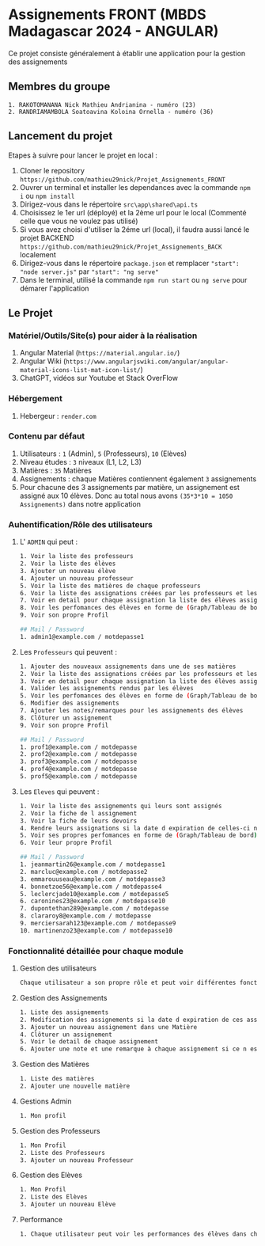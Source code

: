 # Assignements FRONT (MBDS Madagascar 2024 - ANGULAR)

Ce projet consiste généralement à établir une application pour la gestion des assignements

## Membres du groupe
    1. RAKOTOMANANA Nick Mathieu Andrianina - numéro (23)
    2. RANDRIAMAMBOLA Soatoavina Koloina Ornella - numéro (36)

## Lancement du projet

Etapes à suivre pour lancer le projet en local : 
1. Cloner le repository `https://github.com/mathieu29nick/Projet_Assignements_FRONT`
2. Ouvrer un terminal et installer les dependances avec la commande `npm i` ou `npm install`
3. Dirigez-vous dans le répertoire `src\app\shared\api.ts`
4. Choisissez le 1er url (déployé) et la 2ème url pour le local (Commenté celle que vous ne voulez pas utilisé)
5. Si vous avez choisi d'utiliser la 2éme url (local), il faudra aussi lancé le projet BACKEND `https://github.com/mathieu29nick/Projet_Assignements_BACK` localement
5. Dirigez-vous dans le répertoire `package.json` et remplacer `"start": "node server.js"` par `"start": "ng serve"`
6. Dans le terminal, utilisé la commande  `npm run start` ou `ng serve` pour démarer l'application

## Le Projet

### Matériel/Outils/Site(s) pour aider à la réalisation
1. Angular Material (`https://material.angular.io/`)
2. Angular Wiki (`https://www.angularjswiki.com/angular/angular-material-icons-list-mat-icon-list/`)
3. ChatGPT, vidéos sur Youtube et Stack OverFlow

### Hébergement
1. Hebergeur : `render.com`

### Contenu par défaut
1. Utilisateurs : `1` (Admin), `5` (Professeurs), `10` (Elèves)
2. Niveau études : `3` niveaux (L1, L2, L3)
3. Matières : `35` Matières
4. Assignements : chaque Matières contiennent également `3` assignements
5. Pour chacune des 3 assignements par matière, un assignement est assigné aux 10 élèves. Donc au total nous avons `(35*3*10 = 1050 Assignements)` dans notre application

### Auhentification/Rôle des utilisateurs
1. L' `ADMIN` qui peut : 
    ```sh
    1. Voir la liste des professeurs
    2. Voir la liste des élèves
    3. Ajouter un nouveau élève
    4. Ajouter un nouveau professeur
    5. Voir la liste des matières de chaque professeurs
    6. Voir la liste des assignations créées par les professeurs et les détails de chaque assignation
    7. Voir en detail pour chaque assignation la liste des élèves assignés à cette assignation
    8. Voir les perfomances des élèves en forme de (Graph/Tableau de bord) par rapport à ses matières/notes des élèves
    9. Voir son propre Profil

    ## Mail / Password
    1. admin1@example.com / motdepasse1

2. Les `Professeurs` qui peuvent : 
    ```sh
    1. Ajouter des nouveaux assignements dans une de ses matières
    2. Voir la liste des assignations créées par les professeurs et les détails de chaque assignation
    3. Voir en detail pour chaque assignation la liste des élèves assignés à cette assignation
    4. Valider les assignements rendus par les élèves
    5. Voir les perfomances des élèves en forme de (Graph/Tableau de bord) par rapport à ses matières/notes des élèves
    6. Modifier des assignements
    7. Ajouter les notes/remarques pour les assignements des élèves
    8. Clôturer un assignement
    9. Voir son propre Profil

    ## Mail / Password
    1. prof1@example.com / motdepasse
    2. prof2@example.com / motdepasse
    3. prof3@example.com / motdepasse
    4. prof4@example.com / motdepasse
    5. prof5@example.com / motdepasse

3. Les `Eleves` qui peuvent : 
    ```sh
    1. Voir la liste des assignements qui leurs sont assignés
    2. Voir la fiche de l assignement
    3. Voir la fiche de leurs devoirs
    4. Rendre leurs assignations si la date d expiration de celles-ci ne sont pas encore dépassées
    5. Voir ses propres perfomances en forme de (Graph/Tableau de bord) par rapport à ses matières/notes
    6. Voir leur propre Profil

    ## Mail / Password
    1. jeanmartin26@example.com / motdepasse1
    2. marcluc@example.com / motdepasse2
    3. emmarouuseau@example.com / motdepasse3
    4. bonnetzoe56@example.com / motdepasse4
    5. leclercjade10@example.com / motdepasse5
    6. caronines23@example.com / motdepasse10
    7. dupontethan289@example.com / motdepasse
    8. clararoy8@example.com / motdepasse
    9. merciersarah123@example.com / motdepasse9
    10. martinenzo23@example.com / motdepasse10

### Fonctionnalité détaillée pour chaque module
1. Gestion des utilisateurs
    ```sh
    Chaque utilisateur a son propre rôle et peut voir différentes fonctionnalités de navigation sur le site en fonction de son rôle

2. Gestion des Assignements
    ```sh
    1. Liste des assignements
    2. Modification des assignements si la date d expiration de ces assignements n est pas dépassée
    3. Ajouter un nouveau assignement dans une Matière
    4. Clôturer un assignement
    5. Voir le detail de chaque assignement
    6. Ajouter une note et une remarque à chaque assignement si ce n est pas déjà fait

3. Gestion des Matières
    ```sh
    1. Liste des matières
    2. Ajouter une nouvelle matière

4. Gestions Admin
    ```sh
    1. Mon profil

5. Gestion des Professeurs
    ```sh
    1. Mon Profil
    2. Liste des Professeurs
    3. Ajouter un nouveau Professeur

6. Gestion des Elèves
    ```sh
    1. Mon Profil
    2. Liste des Elèves
    3. Ajouter un nouveau Elève

7. Performance
    ```sh
    1. Chaque utilisateur peut voir les performances des élèves dans chaque matière en fonction du niveau d étude, de la matière et de la date de rendu du devoir